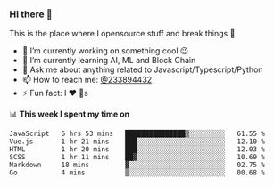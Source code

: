 ### Hi there 👋

<!--
**a233894432/a233894432** is a ✨ _special_ ✨ repository because its `README.md` (this file) appears on your GitHub profile.

Here are some ideas to get you started:

- 🔭 I’m currently working on ...
- 🌱 I’m currently learning ...
- 👯 I’m looking to collaborate on ...
- 🤔 I’m looking for help with ...
- 💬 Ask me about ...
- 📫 How to reach me: ...
- 😄 Pronouns: ...
- ⚡ Fun fact: ...
-->
 
 
This is the place where I opensource stuff and break things :rofl:

- 🔭 I’m currently working on something cool :wink:
- 🌱 I’m currently learning AI, ML and Block Chain
- 💬 Ask me about anything related to Javascript/Typescript/Python
- 📫 How to reach me: [@233894432](https://twitter.com/233894432)
- ⚡ Fun fact: I :heart: :dog:s

📊 **This week I spent my time on**
<!--START_SECTION:waka-->

```text
JavaScript   6 hrs 53 mins   ███████████████▒░░░░░░░░░   61.55 %
Vue.js       1 hr 21 mins    ███░░░░░░░░░░░░░░░░░░░░░░   12.10 %
HTML         1 hr 20 mins    ███░░░░░░░░░░░░░░░░░░░░░░   12.03 %
SCSS         1 hr 11 mins    ██▓░░░░░░░░░░░░░░░░░░░░░░   10.69 %
Markdown     18 mins         ▓░░░░░░░░░░░░░░░░░░░░░░░░   02.75 %
Go           4 mins          ▒░░░░░░░░░░░░░░░░░░░░░░░░   00.68 %
```

<!--END_SECTION:waka-->
